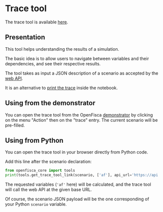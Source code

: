 # Trace tool

The trace tool is available [here](http://www.openfisca.fr/tools/trace).

## Presentation

This tool helps understanding the results of a simulation.

The basic idea is to allow users to navigate between variables and their dependencies, and see their respective results.

The tool takes as input a JSON description of a scenario as accepted by the [web API](../openfisca-web-api/json-data-structures.md).

  It is an alternative to [print the trace](https://doc.openfisca.fr/en/first_step.html#print-the-trace) inside the notebook. 

## Using from the demonstrator

You can open the trace tool from the OpenFisca [demonstrator](http://ui.openfisca.fr/) by clicking on the menu "Action" then on the "trace" entry. The current scenario will be pre-filled.

## Using from Python

You can open the trace tool in your browser directly from Python code.

Add this line after the scenario declaration:

```python
from openfisca_core import tools
print(tools.get_trace_tool_link(scenario, ['af'], api_url='https://api.openfisca.fr/', trace_tool_url='https://www.openfisca.fr/tools/trace'))
```

The requested variables (`'af'` here) will be calculated, and the trace tool will call the web API at the given base URL.

Of course, the scenario JSON payload will be the one corresponding of your Python `scenario` variable.